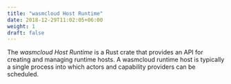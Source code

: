 ```yaml
---
title: "wasmcloud Host Runtime"
date: 2018-12-29T11:02:05+06:00
weight: 1
draft: false
---
```


The _wasmcloud Host Runtime_ is a Rust crate that provides an API for creating and managing runtime hosts. A wasmcloud
runtime host is typically a single process into which actors and capability providers can be scheduled.
